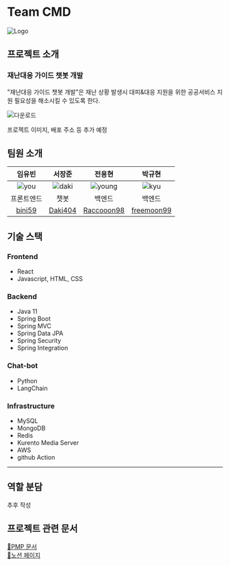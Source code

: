 # Team CMD
![Logo](https://github.com/kit-cmd/.github/assets/102667851/634c8dd0-9af6-431c-9cdc-8dc9a837fdf3)

## 프로젝트 소개

### 재난대응 가이드 챗봇 개발
"재난대응 가이드 챗봇 개발"은 재난 상황 발생시 대피&대응 지원을 위한 공공서비스 지원 필요성을 해소시킬 수 있도록 한다.

![다운로드](https://github.com/kit-cmd/.github/assets/102667851/8d6fab81-15c2-4f09-9d3d-2917d3856e8b)

프로젝트 이미지, 배포 주소 등 추가 예정

## 팀원 소개
| 임유빈 | 서장준 | 전용현 | 박규현 |
|:------:|:-----:|:------:|:------:|
| ![you] | ![daki] | ![young] | ![kyu]|
| 프론트엔드 | 챗봇 | 백엔드 | 백엔드 |
| [bini59](https://github.com/bini59) | [Daki404](https://github.com/Daki404) | [Raccooon98](https://github.com/Raccooon98) | [freemoon99](https://github.com/freemoon99) |

## 기술 스택
### Frontend
- React
- Javascript, HTML, CSS

### Backend
- Java 11
- Spring Boot
- Spring MVC
- Spring Data JPA
- Spring Security
- Spring Integration

### Chat-bot
- Python
- LangChain

### Infrastructure
- MySQL
- MongoDB
- Redis
- Kurento Media Server
- AWS
- github Action
---

## 역할 분담
추후 작성

## 프로젝트 관련 문서

[📌PMP 문서](https://github.com/kit-cmd/.github/files/11522099/CMD.pptx) <br/>
[📒노션 페이지](https://www.notion.so/ICT-d4c12cd695e646348ff91f7086f911c4)


<!-- Icon Refernces -->
[daki]: https://github.com/kit-cmd/.github/assets/102667851/99626d45-e9bd-4d0a-8a93-13416e4238e5
[you]: https://github.com/kit-cmd/.github/assets/102667851/71ae4ae1-6e8a-4d66-a7a0-2ca7f46a7e57
[kyu]: https://user-images.githubusercontent.com/102667851/230325642-ba742aed-6f63-469c-bfb6-b5aefcf2d967.png
[jae]: https://user-images.githubusercontent.com/102667851/230325654-95254f59-a8a3-4bf1-8cfc-7125465ac5e4.jpg
[young]: https://user-images.githubusercontent.com/102667851/230325661-48c39145-28f7-40d5-ac5e-79838bcb3d8b.png
